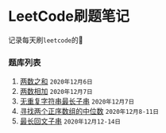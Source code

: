 # LeetCode刷题笔记
记录每天刷`leetcode`的👣

### 题库列表
1. [两数之和](doc/lc00001-lc00100/lc00001/two_sum.md) `2020年12月6日`
2. [两数相加](doc/lc00001-lc00100/lc00002/add_two_numbers.md) `2020年12月7日`
3. [无重复字符串最长子串](doc/lc00001-lc00100/lc00003/longest_substring_without_repeating_characters.md) `2020年12月7日`
4. [寻找两个正序数组的中位数](doc/lc00001-lc00100/lc00004/median_of_two_sorted_arrays.md) `2020年12月8-11日`
5. [最长回文子串](doc/lc00001-lc00100/lc00005/longest-palindromic-substring.md) `2020年12月12-14日`
